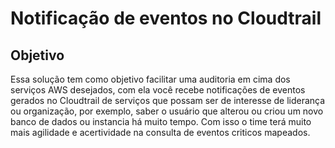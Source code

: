 # Notificação de eventos no Cloudtrail
## Objetivo
Essa solução tem como objetivo facilitar uma auditoria em cima dos serviços AWS desejados, com ela você recebe notificações de eventos gerados no Cloudtrail de serviços que possam ser de interesse de liderança ou organização, por exemplo, saber o usuário que alterou ou criou um novo banco de dados ou instancia há muito tempo. Com isso o time terá muito mais agilidade e acertividade na consulta de eventos criticos mapeados.